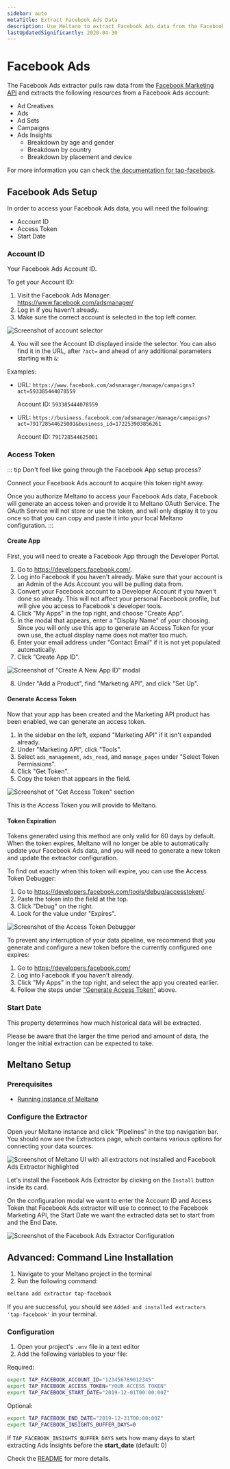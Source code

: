 ```yaml
---
sidebar: auto
metaTitle: Extract Facebook Ads Data
description: Use Meltano to extract Facebook Ads data from the Facebook Marketing API and insert it into Postgres, Snowflake, and more.
lastUpdatedSignificantly: 2020-04-30
---
```


# Facebook Ads

The Facebook Ads extractor pulls raw data from the [Facebook Marketing API](https://developers.facebook.com/docs/marketing-apis) and extracts the following resources from a Facebook Ads account:

- Ad Creatives
- Ads
- Ad Sets
- Campaigns
- Ads Insights
  - Breakdown by age and gender
  - Breakdown by country
  - Breakdown by placement and device

For more information you can check [the documentation for tap-facebook](https://gitlab.com/meltano/tap-facebook).

## Facebook Ads Setup

In order to access your Facebook Ads data, you will need the following:

- Account ID
- Access Token
- Start Date

<h3 id="account-id">Account ID</h3>

Your Facebook Ads Account ID.

To get your Account ID:

1. Visit the Facebook Ads Manager: <https://www.facebook.com/adsmanager/>
2. Log in if you haven't already.
3. Make sure the correct account is selected in the top left corner.

![Screenshot of account selector](/images/tap-facebook/account-selector.png)

4. You will see the Account ID displayed inside the selector. You can also find it in the URL, after `?act=` and ahead of any additional parameters starting with `&`:

Examples:
- URL: `https://www.facebook.com/adsmanager/manage/campaigns?act=593385444078559`

  Account ID: `593385444078559`
- URL: `https://business.facebook.com/adsmanager/manage/campaigns?act=791728544625001&business_id=172253903856261`

  Account ID: `791728544625001`

<h3 id="access-token">Access Token</h3>

::: tip Don't feel like going through the Facebook App setup process?

<p>
  <OAuthServiceLink provider="facebook">Connect your Facebook Ads account</OAuthServiceLink> to acquire this token right away.
</p>

Once you authorize Meltano to access your Facebook Ads data, Facebook will generate an access token and provide it to Meltano OAuth Service. The OAuth Service will not store or use the token, and will only display it to you once so that you can copy and paste it into your local Meltano configuration.
:::

#### Create App

First, you will need to create a Facebook App through the Developer Portal.

1. Go to <https://developers.facebook.com/>.
2. Log into Facebook if you haven't already. Make sure that your account is an Admin of the Ads Account you will be pulling data from.
3. Convert your Facebook account to a Developer Account if you haven't done so already. This will not affect your personal Facebook profile, but will give you access to Facebook's developer tools.
4. Click "My Apps" in the top right, and choose "Create App".
5. In the modal that appears, enter a "Display Name" of your choosing. Since you will only use this app to generate an Access Token for your own use, the actual display name does not matter too much.
6. Enter your email address under "Contact Email" if it is not yet populated automatically.
7. Click "Create App ID".

![Screenshot of "Create A New App ID" modal](/images/tap-facebook/create-new-app-id.png)

8. Under "Add a Product", find "Marketing API", and click "Set Up".

#### Generate Access Token

Now that your app has been created and the Marketing API product has been enabled, we can generate an access token.

1. In the sidebar on the left, expand "Marketing API" if it isn't expanded already.
2. Under "Marketing API", click "Tools".
3. Select `ads_management`, `ads_read`, and `manage_pages` under "Select Token Permissions".
4. Click "Get Token".
5. Copy the token that appears in the field.

![Screenshot of "Get Access Token" section](/images/tap-facebook/get-access-token.png)

This is the Access Token you will provide to Meltano.

#### Token Expiration

Tokens generated using this method are only valid for 60 days by default.
When the token expires, Meltano will no longer be able to automatically update your Facebook Ads data, and you will need to generate a new token and update the extractor configuration.

To find out exactly when this token will expire, you can use the Access Token Debugger:

1. Go to <https://developers.facebook.com/tools/debug/accesstoken/>.
2. Paste the token into the field at the top.
3. Click "Debug" on the right.
4. Look for the value under "Expires".

![Screenshot of the Access Token Debugger](/images/tap-facebook/access-token-debugger.png)

To prevent any interruption of your data pipeline, we recommend that you generate and configure a new token before the currently configured one expires:

1. Go to <https://developers.facebook.com/>
2. Log into Facebook if you haven't already.
3. Click "My Apps" in the top right, and select the app you created earlier.
4. Follow the steps under ["Generate Access Token"](#generate-access-token) above.

<h3 id="start-date">Start Date</h3>

This property determines how much historical data will be extracted.

Please be aware that the larger the time period and amount of data, the longer the initial extraction can be expected to take.

## Meltano Setup

### Prerequisites

- [Running instance of Meltano](/docs/installation.html#local-installation)

### Configure the Extractor

Open your Meltano instance and click "Pipelines" in the top navigation bar. You should now see the Extractors page, which contains various options for connecting your data sources.

![Screenshot of Meltano UI with all extractors not installed and Facebook Ads Extractor highlighted](/images/facebook-tutorial/01-facebook-extractor-selection.png)

Let's install the Facebook Ads Extractor by clicking on the `Install` button inside its card.

On the configuration modal we want to enter the Account ID and Access Token that Facebook Ads extractor will use to connect to the Facebook Marketing API, the Start Date we want the extracted data set to start from and the End Date.

![Screenshot of the Facebook Ads Extractor Configuration](/images/facebook-tutorial/02-facebook-configuration.png)


## Advanced: Command Line Installation

1. Navigate to your Meltano project in the terminal
1. Run the following command:

```bash
meltano add extractor tap-facebook
```

If you are successful, you should see `Added and installed extractors 'tap-facebook'` in your terminal.

### Configuration

1. Open your project's `.env` file in a text editor
1. Add the following variables to your file:

Required:

```bash
export TAP_FACEBOOK_ACCOUNT_ID="123456789012345"
export TAP_FACEBOOK_ACCESS_TOKEN="YOUR ACCESS TOKEN"
export TAP_FACEBOOK_START_DATE="2019-12-01T00:00:00Z"
```

Optional:

```bash
export TAP_FACEBOOK_END_DATE="2019-12-31T00:00:00Z"
export TAP_FACEBOOK_INSIGHTS_BUFFER_DAYS=0
```

If `TAP_FACEBOOK_INSIGHTS_BUFFER_DAYS` sets how many days to start extracting Ads Insights before the **start_date** (default: 0)

Check the [README](https://gitlab.com/meltano/tap-facebook) for more details.
